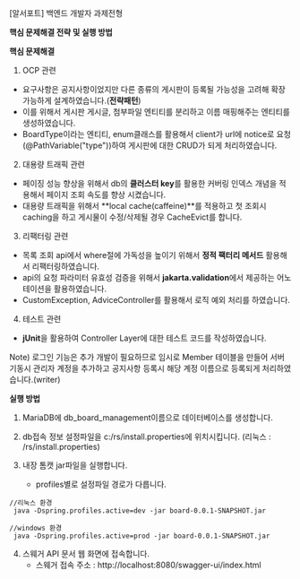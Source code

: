[알서포트] 백엔드 개발자 과제전형

**핵심 문제해결 전략 및 실행 방법**

**핵심 문제해결**
1) OCP 관련
- 요구사항은 공지사항이었지만 다른 종류의 게시판이 등록될 가능성을 고려해 확장가능하게 설계하였습니다.(**전략패턴**)
- 이를 위해서 게시판 게시글, 첨부파일 엔티티를 분리하고 이름 매핑해주는 엔티티를 생성하였습니다.
- BoardType이라는 엔티티, enum클래스를 활용해서 client가 url에 notice로 요청(@PathVariable("type"))하여 게시판에 대한 CRUD가 되게 처리하였습니다.

2) 대용량 트래픽 관련
- 페이징 성능 향상을 위해서 db의 **클러스터 key**를 활용한 커버링 인덱스 개념을 적용해서 페이지 조회 속도를 향상 시켰습니다.
- 대용량 트래픽을 위해서 **local cache(caffeine)**를 적용하고 첫 조회시 caching을 하고 게시물이 수정/삭제될 경우 CacheEvict를 합니다.

3) 리팩터링 관련 
- 목록 조회 api에서 where절에 가독성을 높이기 위해서 **정적 팩터리 메서드** 활용해서 리팩터링하였습니다.
- api의 요청 파라미터 유효성 검증을 위해서 **jakarta.validation**에서 제공하는 어노테이션을 활용하였습니다.
- CustomException, AdviceController를 활용해서 로직 예외 처리를 하였습니다.

4) 테스트 관련
- **jUnit**을 활용하여 Controller Layer에 대한 테스트 코드를 작성하였습니다.

Note) 로그인 기능은 추가 개발이 필요하므로 임시로 Member 테이블을 만들어 서버기동시 관리자 계정을 추가하고 
공지사항 등록시 해당 계정 이름으로 등록되게 처리하였습니다.(writer)

**실행 방법**
1) MariaDB에 db_board_management이름으로 데이터베이스를 생성합니다.

2) db접속 정보 설정파일을 c:/rs/install.properties에 위치시킵니다.
   (리눅스 : /rs/install.properties)

3) 내장 톰캣 jar파일을 실행합니다.
   - profiles별로 설정파일 경로가 다릅니다.

```aiignore
//리눅스 환경
 java -Dspring.profiles.active=dev -jar board-0.0.1-SNAPSHOT.jar
```

```aiignore
//windows 환경
 java -Dspring.profiles.active=prod -jar board-0.0.1-SNAPSHOT.jar
```

4) 스웨거 API 문서 웹 화면에 접속합니다.
   - 스웨거 접속 주소 : http://localhost:8080/swagger-ui/index.html